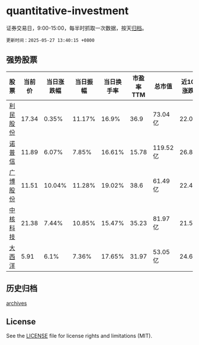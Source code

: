 # quantitative-investment

证券交易日，9:00-15:00，每半时抓取一次数据，按天[归档](archives)。

`更新时间：2025-05-27 13:40:15 +0800`

## 强势股票

|股票|当前价|当日涨跌幅|当日振幅|当日换手率|市盈率TTM|总市值|近10日涨跌幅|
|----|----|----|----|----|----|----|----|
|[利民股份](https://xueqiu.com/S/SZ002734)|17.34|0.35%|11.17%|16.9%|36.9|73.04亿|22.03%|
|[诺普信](https://xueqiu.com/S/SZ002215)|11.89|6.07%|7.85%|16.61%|15.78|119.52亿|26.89%|
|[广博股份](https://xueqiu.com/S/SZ002103)|11.51|10.04%|11.28%|19.02%|38.6|61.49亿|22.45%|
|[中核科技](https://xueqiu.com/S/SZ000777)|21.38|7.44%|10.85%|15.47%|35.23|81.97亿|21.55%|
|[大西洋](https://xueqiu.com/S/SH600558)|5.91|6.1%|7.36%|17.65%|31.97|53.05亿|24.68%|

## 历史归档

[archives](archives)

## License

See the [LICENSE](LICENSE) file for license rights and limitations (MIT).